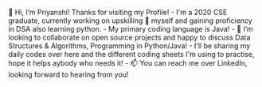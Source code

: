  👋 Hi, I’m Priyanshi! Thanks for visiting my Profile!
    - I'm a 2020 CSE graduate, currently working on upskilling 🌱 myself and gaining proficiency in DSA also learning python. 
    - My primary coding language is Java!
    - 💞️ I’m looking to collaborate on open source projects and happy to discuss Data Structures & Algorithms, Programming in Python/Java!
    - I'll be sharing my daily codes over here and the different coding sheets I'm using to practise, hope it helps aybody who needs it!
    - 📫 You can reach me over LinkedIn, looking forward to hearing from you!


<!---
ThisisPriyanshi/ThisisPriyanshi is a ✨ special ✨ repository because its `README.md` (this file) appears on your GitHub profile.
You can click the Preview link to take a look at your changes.
--->
